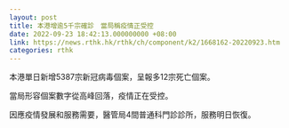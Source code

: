 ```yaml
---
layout: post
title: 本港增逾5千宗確診　當局稱疫情正受控
date: 2022-09-23 18:42:13.000000000 +08:00
link: https://news.rthk.hk/rthk/ch/component/k2/1668162-20220923.htm
categories: rthk
---
```


本港單日新增5387宗新冠病毒個案，呈報多12宗死亡個案。

當局形容個案數字從高峰回落，疫情正在受控。

因應疫情發展和服務需要，醫管局4間普通科門診診所，服務明日恢復。
